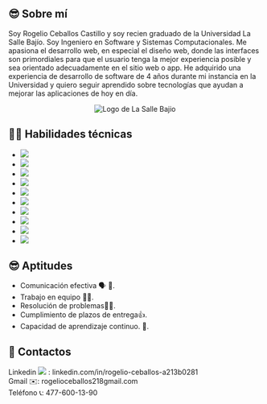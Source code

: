 
## 😎 Sobre mí
Soy Rogelio Ceballos Castillo y soy recien graduado de la Universidad La Salle Bajío. Soy Ingeniero en Software y Sistemas Computacionales. Me apasiona el desarrollo web, en especial el diseño web, donde las interfaces son primordiales para que el usuario tenga la mejor experiencia posible y sea orientado adecuadamente en el sitio web o app. He adquirido una experiencia de desarrollo de software de 4 años durante mi instancia en la Universidad y quiero seguir aprendido sobre tecnologías que ayudan a mejorar las aplicaciones de hoy en día.

<p align="center">
  <img src="https://web.gcompostela.org/wp-content/uploads/2022/10/Universidad-La-DeLa-Salle-Bajio-logo.png" alt="Logo de La Salle Bajio">
</p>

##  🧑‍💻 Habilidades técnicas
<ul>
  <li><img src="https://img.shields.io/badge/Javascript-grey?style=for-the-badge&logo=javascript"></li>
  <li><img src="https://img.shields.io/badge/HTML-orange?style=for-the-badge"></li>
  <li><img src="https://img.shields.io/badge/CSS-blue?style=for-the-badge&logo=css"></li>
  <li><img src="https://img.shields.io/badge/React%20Native-blue?style=for-the-badge"></li>
  <li><img src="https://img.shields.io/badge/Expo-blue?style=for-the-badge&logo=expo"></li>
  <li><img src="https://img.shields.io/badge/Blazor-purple?style=for-the-badge&logo=Blazor"></li>
  <li><img src="https://img.shields.io/badge/Python-black?style=for-the-badge&logo=Python"></li>
  <li><img src="https://img.shields.io/badge/Node.js-green?style=for-the-badge"></li>
   <li><img src="https://img.shields.io/badge/Mysql-black?style=for-the-badge&logo=Mysql"></li>
  <li><img src="https://img.shields.io/badge/Figma-black?style=for-the-badge&logo=Figma"></li>
</ul>

## 😎 Aptitudes
<ul>
  <li>Comunicación efectiva 🗣️ 📄.</li>
  <li>Trabajo en equipo 🤝👥.</li>
  <li>Resolución de problemas👷‍♂️.</li>
  <li>Cumplimiento de plazos de entrega👍.</li>
  <li>Capacidad de aprendizaje continuo. 📄.</li>
</ul>

## 👨 Contactos
Linkedin <img src="https://img.shields.io/badge/-blue?logo=linkedin"> : linkedin.com/in/rogelio-ceballos-a213b0281
<br>
Gmail ✉️: rogelioceballos218gmail.com
<br>
Teléfono 📞: 477-600-13-90

